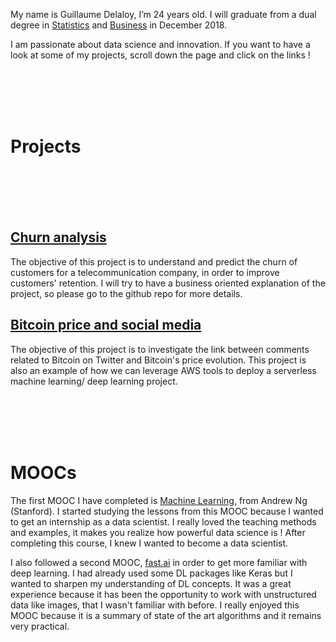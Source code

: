 My name is Guillaume Delaloy, I’m 24 years old. I will graduate from a dual degree in [Statistics](https://en.wikipedia.org/wiki/ENSAE_ParisTech) and [Business](https://en.wikipedia.org/wiki/ESCP_Europe) in December 2018. 


I am passionate about data science and innovation.
If you want to have a look at some of my projects, scroll down the page and click on the links !



<br><br><br><br>


# Projects

<br><br><br><br>

## [Churn analysis](https://guillaumedelaloy.github.io/Churn_analysis/)




The objective of this project is to understand and predict the churn of customers for a telecommunication company, in order to improve customers' retention. I will try to have a business oriented explanation of the project, so please go to the github repo for more details.








## [Bitcoin price and social media](https://guillaumedelaloy.github.io/Bitcoin-price-and-social-media/)




The objective of this project is to investigate the link between comments related to Bitcoin on Twitter and Bitcoin's price evolution. This project is also an example of how we can leverage AWS tools to deploy a serverless machine learning/ deep learning project.

<br><br><br><br>


# MOOCs

The first MOOC I have completed is [Machine Learning](https://www.coursera.org/learn/machine-learning), from Andrew Ng (Stanford). I started studying the lessons from this MOOC because I wanted to get an internship as a data scientist. I really loved the teaching methods and examples, it makes you realize how powerful data science is ! After completing this course, I knew I wanted to become a data scientist.

I also followed a second MOOC, [fast.ai](http://www.fast.ai/) in order to get more familiar with deep learning. I had already used some DL packages like Keras but I wanted to sharpen my understanding of DL concepts. It was a great experience because it has been the opportunity to work with unstructured data like images, that I wasn't familiar with before. I really enjoyed this MOOC because it is a summary of state of the art algorithms and it remains very practical.




